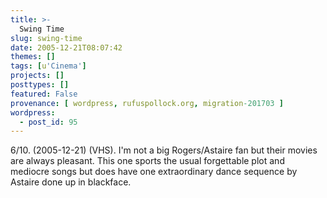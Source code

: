 ```yaml
---
title: >-
  Swing Time
slug: swing-time
date: 2005-12-21T08:07:42
themes: []
tags: [u'Cinema']
projects: []
posttypes: []
featured: False
provenance: [ wordpress, rufuspollock.org, migration-201703 ]
wordpress:
  - post_id: 95
---
```


6/10. (2005-12-21) (VHS). I'm not a big Rogers/Astaire fan but their movies are always pleasant. This one sports the usual forgettable plot and mediocre songs but does have one extraordinary dance sequence by Astaire done up in blackface.

